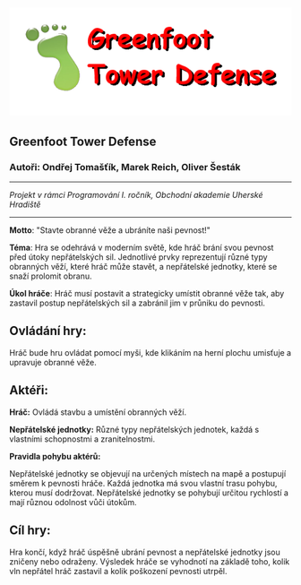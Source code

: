 ![](logoplaceholder.png)
---
## Greenfoot Tower Defense

### Autoři: Ondřej Tomašťík, Marek Reich, Oliver Šesták

---
*Projekt v rámci Programování I. ročník, Obchodní akademie Uherské Hradiště*
***

**Motto**: "Stavte obranné věže a ubráníte naši pevnost!"

**Téma**: Hra se odehrává v moderním světě, kde hráč brání svou pevnost před útoky nepřátelských sil. Jednotlivé prvky reprezentují různé typy obranných věží, které hráč může stavět, a nepřátelské jednotky, které se snaží prolomit obranu.

**Úkol hráče**: Hráč musí postavit a strategicky umístit obranné věže tak, aby zastavil postup nepřátelských sil a zabránil jim v průniku do pevnosti.

## Ovládání hry:
Hráč bude hru ovládat pomocí myši, kde klikáním na herní plochu umisťuje a upravuje obranné věže.

## Aktéři:

**Hráč:** Ovládá stavbu a umístění obranných věží.

**Nepřátelské jednotky:** Různé typy nepřátelských jednotek, každá s vlastními schopnostmi a zranitelnostmi.



**Pravidla pohybu aktérů:**

Nepřátelské jednotky se objevují na určených místech na mapě a postupují směrem k pevnosti hráče.
Každá jednotka má svou vlastní trasu pohybu, kterou musí dodržovat.
Nepřátelské jednotky se pohybují určitou rychlostí a mají různou odolnost vůči útokům.

## Cíl hry: 
Hra končí, když hráč úspěšně ubrání pevnost a nepřátelské jednotky jsou zničeny nebo odraženy. Výsledek hráče se vyhodnotí na základě toho, kolik vln nepřátel hráč zastavil a kolik poškození pevnosti utrpěl.
